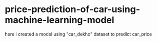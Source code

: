 # price-prediction-of-car-using-machine-learning-model
here i created a model using "car_dekho" dataset to predict car_price
